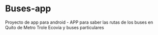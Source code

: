 # Buses-app
Proyecto de app para android - APP para saber las rutas de los buses en Quito de Metro Trole Ecovia y buses particulares
